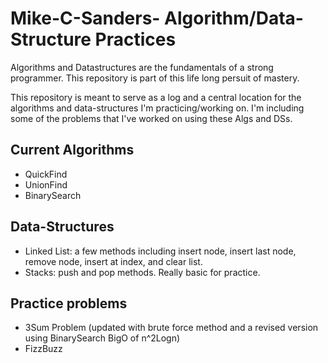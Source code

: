 # Mike-C-Sanders- Algorithm/Data-Structure Practices
Algorithms and Datastructures are the fundamentals of a strong programmer. This repository is part of this life long persuit of mastery. 

This repository is meant to serve as a log and a central location for the algorithms and data-structures I'm practicing/working on. I'm including some of the problems that I've worked on using these Algs and DSs. 

## Current Algorithms

- QuickFind
- UnionFind
- BinarySearch

## Data-Structures

- Linked List: a few methods including insert node, insert last node, remove node, insert at index, and clear list.
- Stacks: push and pop methods. Really basic for practice.

## Practice problems

- 3Sum Problem (updated with brute force method and a revised version using BinarySearch BigO of n^2Logn)
- FizzBuzz
